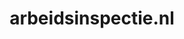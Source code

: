 ---
layout: post
title:  "arbeidsinspectie.nl"
internal_url:  "/dutchgov/arbeidsinspectie.nl.html"
subdomains_count: 4
all_subdomains_count: 7
urls_count: 3
ssl_rank: 66.666666666667
http_rank: 58.333333333333
url_link: /data/arbeidsinspectie.nl/urls.txt
all_subdomains_link: /data/arbeidsinspectie.nl/all_subdomains.txt
subdomains_link: /data/arbeidsinspectie.nl/subdomains.txt
categories: dutchgov
---